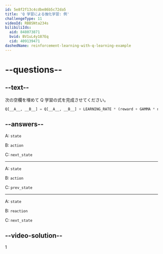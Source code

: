 ```yaml
---
id: 5e8f2f13c4cdbe86b5c72da5
title: 'Q 学習による強化学習: 例'
challengeType: 11
videoId: RBBSNta234s
bilibiliIds:
  aid: 848073871
  bvid: BV1uL4y187Eq
  cid: 409139471
dashedName: reinforcement-learning-with-q-learning-example
---
```


# --questions--

## --text--

次の空欄を埋めて Q 学習の式を完成させてください。

```py
Q[__A__, __B__] = Q[__A__, __B__] + LEARNING_RATE * (reward + GAMMA * np.max(Q[__C__, :]) - Q[__A__, __B__])
```

## --answers--

A: `state`

B: `action`

C: `next_state`

---

A: `state`

B: `action`

C: `prev_state`

---

A: `state`

B: `reaction`

C: `next_state`

## --video-solution--

1

